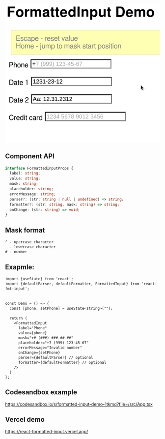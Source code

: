 ![demo](/public/formatted-input.gif)

## Component API

```ts
interface FormattedInputProps {
  label: string;
  value: string;
  mask: string;
  placeholder: string;
  errorMessage: string;
  parser?: (str: string | null | undefined) => string;
  formatter?: (str: string, mask: string) => string;
  onChange: (str: string) => void;
}
```

## Mask format
```
^ - upercase character
_ - lowercase character
# - number
```

## Exapmle:

```tsx
import {useState} from 'react';
import {defaultParser, defaultFormatter, FormattedInput} from 'react-fmt-input';


const Demo = () => {
  const [phone, setPhone] = useState<string>("");

  return (
    <FormattedInput
      label="Phone"
      value={phone}
      mask="+# (###) ###-##-##"
      placeholder="+7 (999) 123-45-67"
      errorMessage="Invalid number"
      onChange={setPhone}
      parser={defaultParser} // optional
      formatter={defaultFormatter} // optional
    />
  )
};
```

## Codesandbox example

https://codesandbox.io/s/formatted-input-demo-1tkmd?file=/src/App.tsx

## Vercel demo

https://react-formatted-input.vercel.app/
